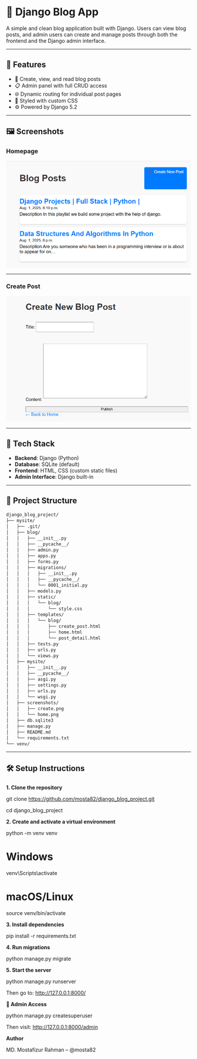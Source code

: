 # 📰 Django Blog App

A simple and clean blog application built with Django. Users can view blog posts, and admin users can create and manage posts through both the frontend and the Django admin interface.

---

## 🚀 Features

- 📝 Create, view, and read blog posts
- 📋 Admin panel with full CRUD access
- 🌐 Dynamic routing for individual post pages
- 🎨 Styled with custom CSS
- ⚙️ Powered by Django 5.2

---

## 🖼️ Screenshots

### Homepage

![Homepage](screenshots/home.png)

---

### Create Post

![Create Post](screenshots/create.png)

---

## 🔧 Tech Stack

- **Backend**: Django (Python)
- **Database**: SQLite (default)
- **Frontend**: HTML, CSS (custom static files)
- **Admin Interface**: Django built-in

---

## 📁 Project Structure

```
django_blog_project/
├── mysite/
│   ├── .git/                             
│   ├── blog/                              
│   │   ├── __init__.py                    
│   │   ├── __pycache__/                   
│   │   ├── admin.py                   
│   │   ├── apps.py                       
│   │   ├── forms.py                     
│   │   ├── migrations/                    
│   │   │   ├── __init__.py
│   │   │   ├── __pycache__/
│   │   │   └── 0001_initial.py            
│   │   ├── models.py                    
│   │   ├── static/                        
│   │   │   └── blog/
│   │   │       └── style.css             
│   │   ├── templates/                   
│   │   │   └── blog/
│   │   │       ├── create_post.html    
│   │   │       ├── home.html              
│   │   │       └── post_detail.html       
│   │   ├── tests.py                       
│   │   ├── urls.py                        
│   │   └── views.py                      
│   ├── mysite/                            
│   │   ├── __init__.py                   
│   │   ├── __pycache__/                   
│   │   ├── asgi.py                    
│   │   ├── settings.py                   
│   │   ├── urls.py                       
│   │   └── wsgi.py                       
│   ├── screenshots/                       
│   │   ├── create.png                    
│   │   └── home.png                     
│   ├── db.sqlite3                        
│   ├── manage.py                       
│   ├── README.md                          
│   └── requirements.txt               
└── venv/ 
```
---

## 🛠️ Setup Instructions

### 
**1. Clone the repository**

git clone https://github.com/mosta82/django_blog_project.git

cd django_blog_project

**2. Create and activate a virtual environment**

python -m venv venv

# Windows

venv\Scripts\activate

# macOS/Linux

source venv/bin/activate

**3. Install dependencies**

pip install -r requirements.txt

**4. Run migrations**

python manage.py migrate

**5. Start the server**

python manage.py runserver

Then go to: http://127.0.0.1:8000/

**🔐 Admin Access**

python manage.py createsuperuser

Then visit: http://127.0.0.1:8000/admin

**Author**

MD. Mostafizur Rahman – @mosta82




